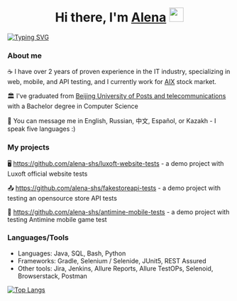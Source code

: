 <h1 align="center">Hi there, I'm <a href="https://www.linkedin.com/in/alena-gs/" target="_blank">Alena</a> 
<img src="https://github.com/blackcater/blackcater/raw/main/images/Hi.gif" width="32" height="32"/></h1>
<a align="center" href="https://git.io/typing-svg"><img src="https://readme-typing-svg.herokuapp.com?font=Fira+Code&pause=1000&color=AB75BD&width=435&lines=QA+Automation;Quality+Assurance+Engineer;Mobile+testing;Web+testing;API+testing" alt="Typing SVG" /></a>


### About me
:coffee: I have over 2 years of proven experience in the IT industry, specializing in web, mobile, and API testing, and I currently work for [AIX](https://aix.kz/) stock market.

:classical_building: I've graduated from [Beijing University of Posts and telecommunications](https://www.bupt.edu.cn/#) with a Bachelor degree in Computer Science

💬 You can message me in English, Russian, 中文, Español, or Kazakh - I speak five languages :)


### My projects
:desktop_computer: https://github.com/alena-shs/luxoft-website-tests - a demo project with Luxoft official website tests

:outbox_tray: https://github.com/alena-shs/fakestoreapi-tests - a demo project with testing an opensource store API tests

:iphone: https://github.com/alena-shs/antimine-mobile-tests - a demo project with testing Antimine mobile game test


### Languages/Tools
+ Languages: Java, SQL, Bash, Python
+ Frameworks: Gradle, Selenium / Selenide, JUnit5, REST Assured
+ Other tools: Jira, Jenkins, Allure Reports, Allure TestOPs, Selenoid, Browserstack, Postman

[![Top Langs](https://github-readme-stats.vercel.app/api/top-langs/?username=alena-shs&layout=compact)](https://github.com/anuraghazra/github-readme-stats)
